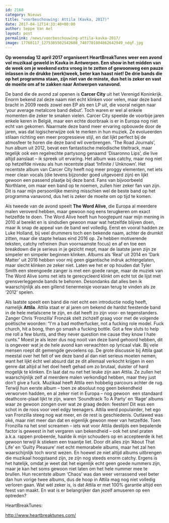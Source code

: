 ```yaml
---
id: 2168
category: Nieuws
title: "voorbeschouwing: Attila (Kavka, 2017)"
date: 2017-04-12T14:33:40+00:00
author: Seppe Van Ael
layout: post
permalink: /news/voorbeschouwing-attila-kavka-2017/
image: 17760117_1275385502542608_7407701804862642949_ndqf.jpg
---
```

**Op woensdag 12 april 2017 organiseert HeartBreakTunes weer een avond vol muzikaal geweld in Kavka in Antwerpen. Een show in het midden van de week om je weekend extra vroeg in te zetten of gewoonweg een pauze inlassen in de drukke (werk)week, beter kan haast niet! De drie bands die op het programma staan, zijn niet van de minste, dus het is zeker en vast de moeite om af te zakken naar Antwerpen vanavond.**

De band die de avond zal openen is **Carcer City** uit het Verenigd Koninkrijk. Enorm bekend zal deze naam niet echt klinken voor velen, maar deze band bracht in 2009 reeds zowel een EP als een LP uit, die vooral neigen naar ‘your average metalcore band debut’. Toch waren er wel al enkele momenten die zeker te smaken vielen. Carcer City speelde de voorbije jaren enkele keren in België, maar een echte doorbraak is er in Europa nog niet echt van gekomen. Naarmate deze band meer ervaring opbouwde door de jaren, was dat logischerwijze ook te merken in hun muziek. Ze evolueerden stilaan richting een meer progressieve stijl, en dat lijkt perfect bij de atmosfeer te horen die deze band wil overbrengen. ‘The Road Journals’, hun album uit 2012, bevat een fantastische melodische titeltrack, maar tegelijk ook een regelrechte partysong genaamd ‘Disaronno Lips’, die live altijd aanslaat – ik spreek uit ervaring. Het album was catchy, maar nog niet op hetzelfde niveau als hun recentste plaat ‘Infinite / Unknown’. Het recentste album van Carcer City heeft nog meer proggy elementen, net iets meer clean vocals (die tevens bijzonder goed uitgevoerd zijn) en lijkt gewoon een passend plaatje bij deze band. Fans van bijvoorbeeld Northlane, om maar een band op te noemen, zullen hier zeker fan van zijn. Dit is naar mijn persoonlijke mening misschien wel de beste band op het programma vanavond, dus het is zeker de moeite om op tijd te komen.



Als tweede van de avond speelt **The Word Alive**, die Europa al meerdere malen veroverd hebben, maar gewoon nog eens terugkeren om exact hetzelfde te doen. The Word Alive heeft hun hoogtepunt naar mijn mening in 2010 al bereikt en is sindsdien gewoon maar wat hetzelfde blijven doen, maar ik snap de appeal van de band wel volledig. Eerst en vooral hadden ze Luke Holland, bij veel drummers toch een bekende naam, achter de drumkit zitten, maar die stapte helaas eind 2016 op. Ze hebben motiverende teksten, catchy refreinen (hun voornaamste focus) en af en toe een breakdown die je serieus in je gezicht mept, maar de laatste jaren zijn ze simpeler en simpeler beginnen klinken. Albums als ‘Real’ uit 2014 en ‘Dark Matter’ uit 2016 hebben voor mij geen gigantische indruk achtergelaten, maar slecht klinken ze zeker niet. Laten we het er op houden dat Tyler Smith een steengoede zanger is met een goede range, maar de muziek van The Word Alive soms net iets te gerecycleerd klinkt om echt tot de lijst met grensverleggende bands te behoren. Desondanks dat alles ben ik waarschijnlijk als een gillend tienermeisje vooraan terug te vinden als ze ‘2012’ spelen.



Als laatste speelt een band die niet echt een introductie nodig heeft, namelijk **Attila**. Attila staat er al jaren om bekend de hardst feestende band in de hele metalscene te zijn, en dat heeft zo zijn voor- en tegenstanders. Zanger Chris ‘Fronzilla’ Fronzak stelt zichzelf graag voor met de volgende poëtische woorden: “I'm a bad motherfucker, not a fucking role model. Fuck church, hit a bong, then go smash a fucking bottle. Got a few sluts to help me roll a few blunts, and they never question me cause they know I hate cunts.” Moest je als lezer dus nog nooit van deze band gehoord hebben, dit is ongeveer wat je de hele avond kan verwachten op lyricaal vlak. Bij vele mensen roept dit gemengde gevoelens op. De grote discussie bij Attila gaat meestal over het feit of we deze band al dan niet serieus moeten nemen, want het lijkt écht wel absurd dat ze dit allemaal verkocht krijgen in een genre dat altijd al het doel heeft gehad om zo brutaal, duister of hard mogelijk te klinken. En laat dat nu net het leuke zijn aan Attila. Ze zullen het waarschijnlijk zelf al meerdere malen verkondigd hebben, maar they just don’t give a fuck. Muzikaal heeft Attila een hobbelig parcours achter de rug. Terwijl hun eerste album – toen ze absoluut nog geen bekendheid verworven hadden, en al zeker niet in Europa – nog gewoon  een standaard deathcore-plaat lijkt te zijn, waren ‘Soundtrack To A Party’ en ‘Rage’ albums waar ze gewoon zongen over wat ze graag deden: feesten! Dit was een schot in de roos voor veel edgy teenagers. Attila werd populairder, het ego van Fronzilla steeg nog wat meer, en de rest is geschiedenis. Outlawed was oké, maar niet meer dan dat en eigenlijk gewoon meer van hetzelfde. Toen Fronzilla na het snel screamen – iets wat voor Attila destijds een bepalende factor is geweest in het vergaren van bekendheid – ook het snel praten a.k.a. rappen probeerde, haalde ik mijn schouders op en accepteerde ik het gewoon terwijl ik stiekem een traantje liet. Door dit alles zijn ‘About That Life’ en ‘Guilty Pleasure’ niet echt memorabele albums, maar het zal hen waarschijnlijk toch worst wezen. En hoewel ze niet altijd albums uitbrengen die muzikaal hoogstaand zijn, ze zijn nog steeds enorm catchy. Ergens is het hatelijk, omdat je weet dat het eigenlijk echt geen goede nummers zijn, maar je kan het soms gewoon niet laten om het hele nummer mee te brullen. Hun recentste album ‘Chaos’ was dan weer verrassend veel beter dan hun vorige twee albums, dus de hoop in Attila mag nog niet volledig verloren gaan. Wat wél zeker is, is dat Attila er met 100% garantie altijd een feest van maakt. En wat is er belangrijker dan jezelf amuseren op een optreden?



HeartBreakTunes:

http://www.heartbreaktunes.com/